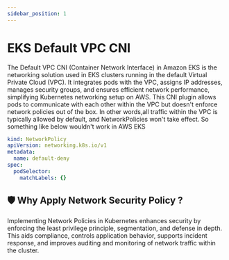 ```yaml
---
sidebar_position: 1
---
```

# EKS Default VPC CNI

The Default VPC CNI (Container Network Interface) in Amazon EKS is the networking solution used in EKS clusters running in the default Virtual Private Cloud (VPC). It integrates pods with the VPC, assigns IP addresses, manages security groups, and ensures efficient network performance, simplifying Kubernetes networking setup on AWS.
This CNI plugin allows pods to communicate with each other within the VPC but doesn't enforce network policies out of the box. In other words,all traffic within the VPC is typically allowed by default, and NetworkPolicies won't take effect.
So something like below wouldn't work in AWS EKS

```yaml
kind: NetworkPolicy
apiVersion: networking.k8s.io/v1
metadata:
  name: default-deny
spec:
  podSelector:
    matchLabels: {}
```

## 🛡️ Why Apply Network Security Policy ?

Implementing Network Policies in Kubernetes enhances security by enforcing the least privilege principle, segmentation, and defense in depth. This aids compliance, controls application behavior, supports incident response, and improves auditing and monitoring of network traffic within the cluster.

